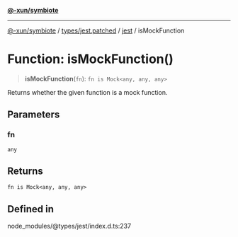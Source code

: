 [**@-xun/symbiote**](../../../../../README.md)

***

[@-xun/symbiote](../../../../../README.md) / [types/jest.patched](../../../README.md) / [jest](../README.md) / isMockFunction

# Function: isMockFunction()

> **isMockFunction**(`fn`): `fn is Mock<any, any, any>`

Returns whether the given function is a mock function.

## Parameters

### fn

`any`

## Returns

`fn is Mock<any, any, any>`

## Defined in

node\_modules/@types/jest/index.d.ts:237
